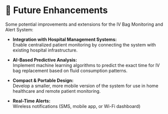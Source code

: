 # 🚀 Future Enhancements

Some potential improvements and extensions for the IV Bag Monitoring and Alert System:

- **Integration with Hospital Management Systems:**  
  Enable centralized patient monitoring by connecting the system with existing hospital infrastructure.

- **AI-Based Predictive Analysis:**  
  Implement machine learning algorithms to predict the exact time for IV bag replacement based on fluid consumption patterns.

- **Compact & Portable Design:**  
  Develop a smaller, more mobile version of the system for use in home healthcare and remote patient monitoring.

- **Real-Time Alerts:**  
  Wireless notifications (SMS, mobile app, or Wi-Fi dashboard)
